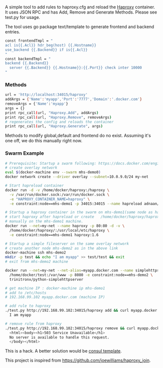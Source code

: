A simple tool to add rules to haproxy.cfg and reload the [Haproxy](https://hub.docker.com/_/haproxy/) container. It uses JSON RPC and has Add, Remove and Generate Methods. Please see test.py for usage.

The tool uses go package text/template to generate frontend and backend entries.

```bash
const frontendTmpl = "
acl is{{.Acl}} hdr_beg(host) {{.Hostname}}
use_backend {{.Backend}} if is{{.Acl}}
"
const backendTmpl = "
backend {{.Backend}}
  server {{.Backend}} {{.Hostname}}:{{.Port}} check inter 10000
"
```

### Methods

```bash
url = 'http://localhost:34015/haproxy'
addArgs = {'Name':'myapp','Port':'7777','Domain':'.docker.com'}
removeArgs = {'Name':'myapp'}
args = {}
print rpc_call(url, "Haproxy.Add", addArgs)
print rpc_call(url, "Haproxy.Remove", removeArgs)
# regenerates the config and reloads the container
print rpc_call(url, "Haproxy.Generate", args)
```

Methods to modify global,default and frontend do no exist. Assuming it's one off, we do this manually right now.

### Swarm Example

```bash
# Prerequisite: Startup a swarm following: https://docs.docker.com/engine/userguide/networking/get-started-overlay/
# create overlay network
eval $(docker-machine env --swarm mhs-demo0)
docker network create --driver overlay --subnet=10.0.9.0/24 my-net

# Start hapreload container
docker run -d -v /home/docker/haproxy:/haproxy \
  -v /var/run/docker.sock:/var/run/docker.sock \
  -e "HAPROXY_CONTAINER_NAME=haproxy" \
  -e constraint:node==mhs-demo1 -p 34015:34015 --name hapreload adnaan/hapreload

# Startup a haproxy container in the swarm on mhs-demo1(same node as hapreload)
# start haproxy after hapreload or create   /home/docker/haproxy/haproxy.cfg
# manually on the mhs-demo1 machine.
docker run --net=my-net --name haproxy -p 80:80 -d -v \
  /home/docker/haproxy/:/usr/local/etc/haproxy \
  -e constraint:node==mhs-demo1 haproxy:1.6

# Startup a simple fileserver on the same overlay network
# create another node mhs-demo2 as in the above link
docker-machine ssh mhs-demo2
mkdir -p test && echo "I am myapp" >> test/test && exit
# exit from mhs-demo2 machine

docker run --net=my-net --net-alias=myapp.docker.com --name simplehttpserver -d -v \
  /home/docker/test:/var/www -p 8080 -e constraint:node==mhs-demo2 \
  trinitronx/python-simplehttpserver

# get machine IP : docker-machine ip mhs-demo1
# add to /etc/hosts
# 192.168.99.102 myapp.docker.com (machine IP)

# add rule to haproxy
./test.py http://192.168.99.102:34015/haproxy add && curl myapp.docker.com/test
  I am myapp

# remove rule from haproxy
./test.py http://192.168.99.102:34015/haproxy remove && curl myapp.docker.com/test
  <html><body><h1>503 Service Unavailable</h1>
  No server is available to handle this request.
  </body></html>

```

This is a hack. A better solution would be [consul template](https://github.com/hashicorp/consul-template).

This project is inspired from https://github.com/joewilliams/haproxy_join.
